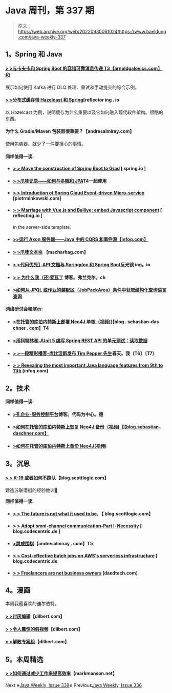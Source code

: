 # Java 周刊，第 337 期

> 原文：<https://web.archive.org/web/20220930061024/https://www.baeldung.com/java-weekly-337>

## 1。Spring 和 Java

#### [**> >与卡夫卡和 Spring Boot** 的容错可靠消息传递 T3【arnoldgalovics.com】和](https://web.archive.org/web/20220628092627/https://arnoldgalovics.com/fault-tolerant-and-reliable-messaging-with-kafka-and-spring-boot/)

展示如何使用 Kafka 进行 DLQ 处理、重试和手动提交的综合示例。

#### [**> >分布式缓存带 Hazelcast 和 Spring**](https://web.archive.org/web/20220628092627/https://reflectoring.io/spring-boot-hazelcast/)[reflector ing . io

以 Hazelcast 为例，说明缓存为什么重要以及它如何融入现代软件架构。很酷的东西。

#### 为什么 Gradle/Maven 包装器很重要？【andresalmiray.com】

使用包装器，就少了一件要担心的事情。

#### 同样值得一读:

*   #### [**> > Move the construction of Spring Boot to Grad**](https://web.archive.org/web/20220628092627/https://spring.io/blog/2020/06/08/migrating-spring-boot-s-build-to-gradle) [ spring.io ]

*   #### [> >爪哇记录——如何与冬眠和 JPA](https://web.archive.org/web/20220628092627/https://thorben-janssen.com/java-records-hibernate-jpa/)T4一起使用

*   #### [**> > Introduction of Spring Cloud Event-driven Micro-service**](https://web.archive.org/web/20220628092627/https://piotrminkowski.com/2020/06/05/introduction-to-event-driven-microservices-with-spring-cloud-stream/) [piotrminkowski.com]

*   #### [**> > Marriage with Vue.js and Bailiye: embed Javascript component**](https://web.archive.org/web/20220628092627/https://reflectoring.io/reusable-vue-components-in-thymeleaf/) [ reflecting.io ]

    in the server-side template.
*   #### [**>>运行 Axon 服务器——Java 中的 CQRS 和事件源【infoq.com】**](https://web.archive.org/web/20220628092627/https://www.infoq.com/articles/axon-server-cqrs-event-sourcing-java/?utm_campaign=infoq_content&utm_source=infoq&utm_medium=feed&utm_term=Java)

*   #### [**> >爪哇文本块**](https://web.archive.org/web/20220628092627/https://www.mscharhag.com/java/text-blocks) 【mscharhag.com】

*   #### [**> >代码优先】API 文档与 Springdoc 和 Spring Boot**](https://web.archive.org/web/20220628092627/https://reflectoring.io/spring-boot-springdoc/)反光镜 ing。io

*   #### [**> >** 为什么我（还)爱瓦丁](https://web.archive.org/web/20220628092627/https://blog.frankel.ch/why-love-vaadin/) 博客。弗兰克尔。ch

*   #### [**>如何从 JPQL 或作业的装配区（JobPackArea）条件中获取结构化查询语言查询**](https://web.archive.org/web/20220628092627/https://vladmihalcea.com/get-sql-from-jpql-or-criteria/)

**网络研讨会和演示:**

*   #### [**>在托管的库伯内特斯上部署 Neo4J 单核（视频)**](https://web.archive.org/web/20220628092627/https://blog.sebastian-daschner.com/entries/neo4j-single-core-managed-k8s)[【blog . sebastian-das chner . com】T4

*   #### [**>用科特林和 JUnit 5 编写 Spring REST API 的单元测试：读取数据**](https://web.archive.org/web/20220628092627/https://www.petrikainulainen.net/programming/testing/writing-unit-tests-for-a-spring-rest-api-with-kotlin-and-junit-5-reading-data/)

*   #### [**> >一段精彩播客-库比涅斯发布 Tim Pepper 先生**](https://web.archive.org/web/20220628092627/https://spring.io/blog/2020/06/05/a-bootiful-podcast-kubernetes-release-sig-tim-pepper)春天。我〔T6〕〔T7〕

*   #### [**> > Revealing the most important Java language features from 9th to 11th**](https://web.archive.org/web/20220628092627/https://www.infoq.com/presentations/java-features-9-10-11/) [infoq.com]

## 2。技术

**同样值得一读:**

*   #### [**>孔企业-服务控制平台**](https://web.archive.org/web/20220628092627/https://blog.codecentric.de/en/2020/06/kong-enterprise-the-service-control-platform/)博客。代码为中心。德

*   #### [**>如何在托管的库伯内特斯上恢复 Neo4J 备份（视频)**【【blog.sebastian-daschner.com】](https://web.archive.org/web/20220628092627/https://blog.sebastian-daschner.com/entries/neo4j-restore-backup-k8s)

*   #### [**>如何在托管的库伯内特斯上备份 Neo4J(视频**](https://web.archive.org/web/20220628092627/https://blog.sebastian-daschner.com/entries/neo4j-backup-instance-k8s))

## 3。沉思

#### [**> > K-19 或者如何不跑队**](https://web.archive.org/web/20220628092627/https://blog.scottlogic.com/2020/06/04/k-19-or-how-to-not-run-a-team.html)【blog.scottlogic.com】

建造苏联潜艇的经验教训🙂

**同样值得一读:**

*   #### [**> > The future is not what it used to be.**](https://web.archive.org/web/20220628092627/https://blog.scottlogic.com/2020/06/05/the-future.html) 【 blog.scottlogic.com】

*   #### [**> > Adopt omni-channel communication-Part I: Necessity**](https://web.archive.org/web/20220628092627/https://blog.codecentric.de/en/2020/06/adopting-omni-channel-communication-necessity/) [ blog.codecentric.de ]

*   #### [**>跳成围棋**](https://web.archive.org/web/20220628092627/http://andresalmiray.com/jumping-into-go/)【andresalmiray . com】T5

*   #### [**> > Cost-effective batch jobs on AWS's serverless infrastructure**](https://web.archive.org/web/20220628092627/https://blog.codecentric.de/en/2020/06/cost-effective-batch-jobs-on-aws-serverless-infrastructure/) [ blog.codecentric.de

*   #### [**> > Freelancers are not business owners**](https://web.archive.org/web/20220628092627/https://daedtech.com/freelancers-arent-yet-business-owners/) [daedtech.com]

## 4。漫画

本周我最喜欢的迪尔伯特。

#### [**> >讨厌编辑**](https://web.archive.org/web/20220628092627/https://dilbert.com/strip/2020-06-10)【dilbert.com】

#### [**> >令人震惊的假视频**](https://web.archive.org/web/20220628092627/https://dilbert.com/strip/2020-06-09)【dilbert.com】

#### [**> >解散专案组**](https://web.archive.org/web/20220628092627/https://dilbert.com/strip/2020-06-08)【dilbert.com】

## 5。本周精选

#### [**> >如何通过减少工作来提高效率**](https://web.archive.org/web/20220628092627/https://markmanson.net/how-to-be-more-productive)【markmanson.net】

Next **»**[Java Weekly, Issue 338](/web/20220628092627/https://www.baeldung.com/java-weekly-338)**«** Previous[Java Weekly, Issue 336](/web/20220628092627/https://www.baeldung.com/java-weekly-336)